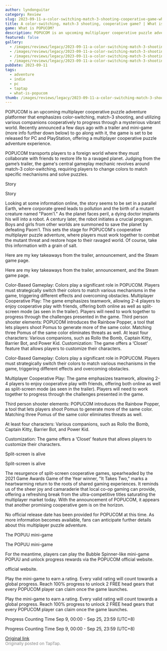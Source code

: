 ```yaml
---
author: lyndonguitar
category: Review
slug: 2023-09-11-a-color-switching-match-3-shooting-cooperative-game-what-is-popucom
title: A color-switching, match-3 shooting, cooperative game? | What is POPUCOM?
game: What is POPUCOM?
description: POPUCOM is an upcoming multiplayer cooperative puzzle adventure platformer that emphasizes color-switching, match-3 shooting, and utilizing various companions cooperatively to progress through a mysterious vibrant world. Recently announced a few days ago with a trailer and mini-game (more info further down below) to go along with it, the game is set to be released for PC and PlayStation, offering a multiplayer cooperative puzzle adventure experience.
featured: false
gallery:
  - /images/reviews/legacy/2023-09-11-a-color-switching-match-3-shooting-cooperative-game--what-is-popucom-0.avif
  - /images/reviews/legacy/2023-09-11-a-color-switching-match-3-shooting-cooperative-game--what-is-popucom-1.avif
  - /images/reviews/legacy/2023-09-11-a-color-switching-match-3-shooting-cooperative-game--what-is-popucom-2.avif
  - /images/reviews/legacy/2023-09-11-a-color-switching-match-3-shooting-cooperative-game--what-is-popucom-3.avif
pubDate: 2023-09-11
tags:
  - adventure
  - indie
  - pc
  - taptap
  - what-is-popucom
thumb: /images/reviews/legacy/2023-09-11-a-color-switching-match-3-shooting-cooperative-game--what-is-popucom-0.avif
---
```


POPUCOM is an upcoming multiplayer cooperative puzzle adventure platformer that emphasizes color-switching, match-3 shooting, and utilizing various companions cooperatively to progress through a mysterious vibrant world. Recently announced a few days ago with a trailer and mini-game (more info further down below) to go along with it, the game is set to be released for PC and PlayStation, offering a multiplayer cooperative puzzle adventure experience.

POPUCOM transports players to a foreign world where they must collaborate with friends to restore life to a ravaged planet. Judging from the game’s trailer, the game's central gameplay mechanic revolves around match-3 color-switching, requiring players to change colors to match specific mechanisms and solve puzzles.

Story

Story

Looking at some information online, the story seems to be set in a parallel Earth, where corporate greed leads to pollution and the birth of a mutant creature named "Paom'l." As the planet faces peril, a dying doctor implants his will into a robot. A century later, the robot initiates a crucial program. Boys and girls from other worlds are summoned to save the planet by defeating Paom'l. This sets the stage for POPUCOM's cooperative multiplayer puzzle adventure, where players must work together to combat the mutant threat and restore hope to their ravaged world. Of course, take this information with a grain of salt.

Here are my key takeaways from the trailer, announcement, and the Steam game page.

Here are my key takeaways from the trailer, announcement, and the Steam game page.

Color-Based Gameplay: Colors play a significant role in POPUCOM. Players must strategically switch their colors to match various mechanisms in the game, triggering different effects and overcoming obstacles.
Multiplayer Cooperative Play: The game emphasizes teamwork, allowing 2-4 players to enjoy cooperative play with friends, offering both online as well as split-screen mode (as seen in the trailer). Players will need to work together to progress through the challenges presented in the game.
Third person shooter elements: POPUCOM introduces the Rainbow Popper, a tool that lets players shoot Pomus to generate more of the same color. Matching three Pomus of the same color eliminates threats as well.
At least four characters: Various companions, such as Rollo the Bomb, Captain Kitty, Barrier Bot, and Power Kid. 
Customization: The game offers a ‘Closet’ feature that allows players to customize their characters.

Color-Based Gameplay: Colors play a significant role in POPUCOM. Players must strategically switch their colors to match various mechanisms in the game, triggering different effects and overcoming obstacles.

Multiplayer Cooperative Play: The game emphasizes teamwork, allowing 2-4 players to enjoy cooperative play with friends, offering both online as well as split-screen mode (as seen in the trailer). Players will need to work together to progress through the challenges presented in the game.

Third person shooter elements: POPUCOM introduces the Rainbow Popper, a tool that lets players shoot Pomus to generate more of the same color. Matching three Pomus of the same color eliminates threats as well.

At least four characters: Various companions, such as Rollo the Bomb, Captain Kitty, Barrier Bot, and Power Kid.

Customization: The game offers a ‘Closet’ feature that allows players to customize their characters.

Split-screen is alive

Split-screen is alive

The resurgence of split-screen cooperative games, spearheaded by the 2021 Game Awards Game of the Year winner, "It Takes Two," marks a heartwarming return to the roots of shared gaming experiences. It reminds us of the sheer joy and camaraderie that local co-op gaming can provide, offering a refreshing break from the ultra-competitive titles saturating the multiplayer market today. With the announcement of POPUCOM, it appears that another promising cooperative gem is on the horizon.

No official release date has been provided for POPUCOM at this time. As more information becomes available, fans can anticipate further details about this multiplayer puzzle adventure.

The POPUU mini-game

The POPUU mini-game

For the meantime, players can play the Bubble Spinner-like mini-game POPUU and unlock progress rewards via the POPUCOM official website.

official website.

Play the mini-game to earn a rating. Every valid rating will count towards a global progress. Reach 100% progress to unlock 2 FREE head gears that every POPUCOM player can claim once the game launches.

Play the mini-game to earn a rating. Every valid rating will count towards a global progress. Reach 100% progress to unlock 2 FREE head gears that every POPUCOM player can claim once the game launches.

Progress Counting Time
Sep 9, 00:00 - Sep 25, 23:59 (UTC+8)

Progress Counting Time
Sep 9, 00:00 - Sep 25, 23:59 (UTC+8)

[Original link](https://www.taptap.io/post/6273245)<br><span style="font-size: 0.95em; color: #888;">Originally posted on TapTap.</span>